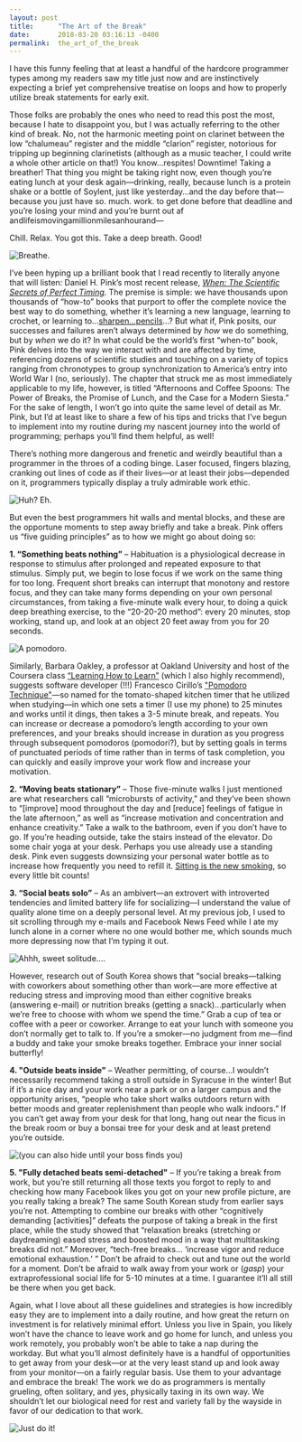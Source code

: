 ```yaml
---
layout: post
title:      "The Art of the Break"
date:       2018-03-20 03:16:13 -0400
permalink:  the_art_of_the_break
---
```



I have this funny feeling that at least a handful of the hardcore programmer types among my readers saw my title just now and are instinctively expecting a brief yet comprehensive treatise on loops and how to properly utilize break statements for early exit.  

Those folks are probably the ones who need to read this post the most, because I hate to disappoint you, but I was actually referring to the other kind of break.  No, not the harmonic meeting point on clarinet between the low “chalumeau” register and the middle “clarion” register, notorious for tripping up beginning clarinetists (although as a music teacher, I could write a whole other article on that!)  You know…respites!  Downtime!  Taking a breather!  That thing you might be taking right now, even though you’re eating lunch at your desk again—drinking, really, because lunch is a protein shake or a bottle of Soylent, just like yesterday…and the day before that—because you just have so. much. work. to get done before that deadline and you’re losing your mind and you’re burnt out af andlifeismovingamillionmilesanhourand—

Chill.  Relax.  You got this.  Take a deep breath.  Good!

![Breathe.](https://media.giphy.com/media/YA6dmVW0gfIw8/giphy.gif)

I’ve been hyping up a brilliant book that I read recently to literally anyone that will listen: Daniel H. Pink’s most recent release, [*When: The Scientific Secrets of Perfect Timing*](https://www.amazon.com/When-Scientific-Secrets-Perfect-Timing/dp/0735210624).  The premise is simple: we have thousands upon thousands of “how-to” books that purport to offer the complete novice the best way to do something, whether it’s learning a new language, learning to crochet, or learning to…[sharpen...pencils](https://www.mhpbooks.com/books/how-to-sharpen-pencils/)…?  But what if, Pink posits, our successes and failures aren’t always determined by *how* we do something, but by *when* we do it?  In what could be the world’s first “when-to” book, Pink delves into the way we interact with and are affected by time, referencing dozens of scientific studies and touching on a variety of topics ranging from chronotypes to group synchronization to America’s entry into World War I (no, seriously).  The chapter that struck me as most immediately applicable to my life, however, is titled “Afternoons and Coffee Spoons: The Power of Breaks, the Promise of Lunch, and the Case for a Modern Siesta.”  For the sake of length, I won’t go into quite the same level of detail as Mr. Pink, but I’d at least like to share a few of his tips and tricks that I’ve begun to implement into my routine during my nascent journey into the world of programming; perhaps you’ll find them helpful, as well!

There’s nothing more dangerous and frenetic and weirdly beautiful than a programmer in the throes of a coding binge.  Laser focused, fingers blazing, cranking out lines of code as if their lives—or at least their jobs—depended on it, programmers typically display a truly admirable work ethic.  

![Huh?  Eh.](https://media.giphy.com/media/13HgwGsXF0aiGY/giphy.gif)

But even the best programmers hit walls and mental blocks, and these are the opportune moments to step away briefly and take a break.  Pink offers us “five guiding principles” as to how we might go about doing so:

**1. “Something beats nothing”** – Habituation is a physiological decrease in response to stimulus after prolonged and repeated exposure to that stimulus.  Simply put, we begin to lose focus if we work on the same thing for too long.  Frequent short breaks can interrupt that monotony and restore focus, and they can take many forms depending on your own personal circumstances, from taking a five-minute walk every hour, to doing a quick deep breathing exercise, to the “20-20-20 method”: every 20 minutes, stop working, stand up, and look at an object 20 feet away from you for 20 seconds.  

![A pomodoro.](https://cdn.makeuseof.com/wp-content/uploads/2017/08/Pomodoro-Apps-Featured-670x335.jpg)

Similarly, Barbara Oakley, a professor at Oakland University and host of the Coursera class [“Learning How to Learn”](https://www.coursera.org/learn/learning-how-to-learn) (which I also highly recommend), suggests software developer (!!!) Francesco Cirillo’s ["Pomodoro Technique"](https://francescocirillo.com/pages/pomodoro-technique)—so named for the tomato-shaped kitchen timer that he utilized when studying—in which one sets a timer (I use my phone) to 25 minutes and works until it dings, then takes a 3-5 minute break, and repeats.  You can increase or decrease a pomodoro’s length according to your own preferences, and your breaks should increase in duration as you progress through subsequent pomodoros (pomodori?), but by setting goals in terms of punctuated periods of time rather than in terms of task completion, you can quickly and easily improve your work flow and increase your motivation.

**2.  “Moving beats stationary”** – Those five-minute walks I just mentioned are what researchers call “microbursts of activity,” and they’ve been shown to “[improve] mood throughout the day and [reduce] feelings of fatigue in the late afternoon,” as well as “increase motivation and concentration and enhance creativity.”  Take a walk to the bathroom, even if you don’t have to go.  If you’re heading outside, take the stairs instead of the elevator.  Do some chair yoga at your desk.  Perhaps you use already use a standing desk.  Pink even suggests downsizing your personal water bottle as to increase how frequently you need to refill it.  [Sitting is the new smoking](https://www.startstanding.org/sitting-new-smoking/), so every little bit counts! 

**3.  “Social beats solo”** – As an ambivert—an extrovert with introverted tendencies and limited battery life for socializing—I understand the value of quality alone time on a deeply personal level.  At my previous job, I used to sit scrolling through my e-mails and Facebook News Feed while I ate my lunch alone in a corner where no one would bother me, which sounds much more depressing now that I’m typing it out.  

![Ahhh, sweet solitude....](https://media.giphy.com/media/vvUdoYisXiLO8/giphy.gif)

However, research out of South Korea shows that “social breaks—talking with coworkers about something other than work—are more effective at reducing stress and improving mood than either cognitive breaks (answering e-mail) or nutrition breaks (getting a snack)…particularly when we’re free to choose with whom we spend the time.”  Grab a cup of tea or coffee with a peer or coworker.  Arrange to eat your lunch with someone you don’t normally get to talk to.  If you’re a smoker—no judgment from me—find a buddy and take your smoke breaks together.  Embrace your inner social butterfly!  

**4.  "Outside beats inside"** – Weather permitting, of course...I wouldn’t necessarily recommend taking a stroll outside in Syracuse in the winter!  But if it’s a nice day and your work near a park or on a larger campus and the opportunity arises, “people who take short walks outdoors return with better moods and greater replenishment than people who walk indoors.”  If you can’t get away from your desk for that long, hang out near the ficus in the break room or buy a bonsai tree for your desk and at least pretend you’re outside.

![(you can also hide until your boss finds you)](https://media.giphy.com/media/3ohs7KViF6rA4aan5u/giphy.gif)

**5.  "Fully detached beats semi-detached"** – If you’re taking a break from work, but you’re still returning all those texts you forgot to reply to and checking how many Facebook likes you got on your new profile picture, are you really taking a break?  The same South Korean study from earlier says you’re not.  Attempting to combine our breaks with other “cognitively demanding [activities]” defeats the purpose of taking a break in the first place, while the study showed that “relaxation breaks (stretching or daydreaming) eased stress and boosted mood in a way that multitasking breaks did not.”  Moreover, “tech-free breaks… ‘increase vigor and reduce emotional exhaustion.’ ”  Don’t be afraid to check out and tune out the world for a moment.  Don’t be afraid to walk away from your work or (*gasp*) your extraprofessional social life for 5-10 minutes at a time.  I guarantee it’ll all still be there when you get back. 

Again, what I love about all these guidelines and strategies is how incredibly easy they are to implement into a daily routine, and how great the return on investment is for relatively minimal effort.  Unless you live in Spain, you likely won’t have the chance to leave work and go home for lunch, and unless you work remotely, you probably won’t be able to take a nap during the workday.  But what you’ll almost definitely have is a handful of opportunities to get away from your desk—or at the very least stand up and look away from your monitor—on a fairly regular basis.  Use them to your advantage and embrace the break!  The work we do as programmers is mentally grueling, often solitary, and yes, physically taxing in its own way.  We shouldn’t let our biological need for rest and variety fall by the wayside in favor of our dedication to that work.

![Just do it!](https://media.giphy.com/media/DUtSpDzxZZwPu/giphy.gif)


      

